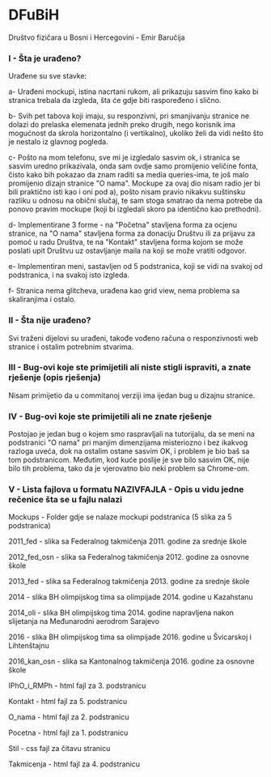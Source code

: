# DFuBiH

Društvo fizičara u Bosni i Hercegovini - Emir Baručija

### I  - Šta je urađeno?

Urađene su sve stavke:

a- Urađeni mockupi, istina nacrtani rukom, ali prikazuju sasvim fino kako bi stranica trebala da izgleda, šta će gdje biti raspoređeno i slično.

b- Svih pet tabova koji imaju, su responzivni, pri smanjivanju stranice ne dolazi do prelaska elemenata jednih preko drugih, nego korisnik ima mogućnost da skrola horizontalno (i vertikalno), ukoliko želi da vidi nešto što je nestalo iz glavnog pogleda.

c- Pošto na mom telefonu, sve mi je izgledalo sasvim ok, i stranica se sasvim uredno prikazivala, onda sam ovdje samo promijenio veličine fonta, čisto kako bih pokazao da znam raditi sa media queries-ima, te još malo promijenio dizajn stranice "O nama". Mockupe za ovaj dio nisam radio jer bi bili praktično isti kao i oni pod a), pošto nisam pravio nikakvu suštinsku razliku u odnosu na obični slučaj, te sam stoga smatrao da nema potrebe da ponovo pravim mockupe (koji bi izgledali skoro pa identično kao prethodni).

d- Implementirane 3 forme - na "Početna" stavljena forma za ocjenu stranice, na "O nama" stavljena forma za donaciju Društvu ili za prijavu za pomoć u radu Društva, te na "Kontakt" stavljena forma kojom se može poslati upit Društvu uz ostavljanje maila na koji se može vratiti odgovor.

e- Implementiran meni, sastavljen od 5 podstranica, koji se vidi na svakoj od podstranica, i na svakoj isto izgleda.

f- Stranica nema glitcheva, urađena kao grid view, nema problema sa skaliranjima i ostalo.



### II  - Šta nije urađeno?

Svi traženi dijelovi su urađeni, takođe vođeno računa o responzivnosti web stranice i ostalim potrebnim stvarima.



### III - Bug-ovi koje ste primijetili ali niste stigli ispraviti, a znate rješenje (opis rješenja)

Nisam primijetio da u commitanoj verziji ima ijedan bug u dizajnu stranice.



### IV  - Bug-ovi koje ste primijetili ali ne znate rješenje

Postojao je jedan bug o kojem smo raspravljali na tutorijalu, da se meni na podstranici "O nama" pri manjim dimenzijama misteriozno i bez ikakvog razloga uveća, dok na ostalim ostane sasvim OK, i problem je bio baš sa tom podstranicom. Međutim, kod kuće poslije je sve bilo sasvim OK, nije bilo tih problema, tako da je vjerovatno bio neki problem sa Chrome-om.



### V  - Lista fajlova u formatu NAZIVFAJLA - Opis u vidu jedne rečenice šta se u fajlu nalazi

Mockups - Folder gdje se nalaze mockupi podstranica (5 slika za 5 podstranica)

2011_fed - slika sa Federalnog takmičenja 2011. godine za srednje škole

2012_fed_osn - slika sa Federalnog takmičenja 2012. godine za osnovne škole

2013_fed - slika sa Federalnog takmičenja 2013. godine za srednje škole

2014 - slika BH olimpijskog tima sa olimpijade 2014. godine u Kazahstanu

2014_oli - slika BH olimpijskog tima 2014. godine napravljena nakon slijetanja na Međunarodni aerodrom Sarajevo

2016 - slika BH olimpijskog tima sa olimpijade 2016. godine u Švicarskoj i Lihtenštajnu

2016_kan_osn - slika sa Kantonalnog takmičenja 2016. godine za osnovne škole

IPhO_i_RMPh - html fajl za 3. podstranicu

Kontakt - html fajl za 5. podstranicu

O_nama - html fajl za 2. podstranicu

Pocetna - html fajl za 1. podstranicu

Stil - css fajl za čitavu stranicu

Takmicenja - html fajl za 4. podstranicu